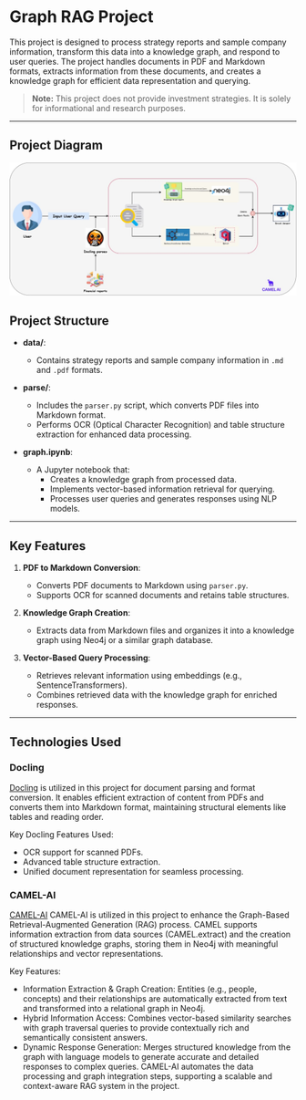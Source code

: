 # Graph RAG Project

This project is designed to process strategy reports and sample company information, transform this data into a knowledge graph, and respond to user queries. The project handles documents in PDF and Markdown formats, extracts information from these documents, and creates a knowledge graph for efficient data representation and querying.

> **Note:** This project does not provide investment strategies. It is solely for informational and research purposes.

---

## Project Diagram

![Project Diagram](./data/diagram.jpeg)

## Project Structure

- **data/**:

  - Contains strategy reports and sample company information in `.md` and `.pdf` formats.

- **parse/**:

  - Includes the `parser.py` script, which converts PDF files into Markdown format.
  - Performs OCR (Optical Character Recognition) and table structure extraction for enhanced data processing.

- **graph.ipynb**:
  - A Jupyter notebook that:
    - Creates a knowledge graph from processed data.
    - Implements vector-based information retrieval for querying.
    - Processes user queries and generates responses using NLP models.

---

## Key Features

1. **PDF to Markdown Conversion**:

   - Converts PDF documents to Markdown using `parser.py`.
   - Supports OCR for scanned documents and retains table structures.

2. **Knowledge Graph Creation**:

   - Extracts data from Markdown files and organizes it into a knowledge graph using Neo4j or a similar graph database.

3. **Vector-Based Query Processing**:
   - Retrieves relevant information using embeddings (e.g., SentenceTransformers).
   - Combines retrieved data with the knowledge graph for enriched responses.

---

## Technologies Used

### **Docling**

[Docling](https://github.com/DS4SD/docling) is utilized in this project for document parsing and format conversion. It enables efficient extraction of content from PDFs and converts them into Markdown format, maintaining structural elements like tables and reading order.

Key Docling Features Used:

- OCR support for scanned PDFs.
- Advanced table structure extraction.
- Unified document representation for seamless processing.

### **CAMEL-AI**

[CAMEL-AI](https://github.com/camel-ai/camel) CAMEL-AI is utilized in this project to enhance the Graph-Based Retrieval-Augmented Generation (RAG) process. CAMEL supports information extraction from data sources (CAMEL.extract) and the creation of structured knowledge graphs, storing them in Neo4j with meaningful relationships and vector representations.

Key Features:

- Information Extraction & Graph Creation: Entities (e.g., people, concepts) and their relationships are automatically extracted from text and transformed into a relational graph in Neo4j.
- Hybrid Information Access: Combines vector-based similarity searches with graph traversal queries to provide contextually rich and semantically consistent answers.
- Dynamic Response Generation: Merges structured knowledge from the graph with language models to generate accurate and detailed responses to complex queries.
  CAMEL-AI automates the data processing and graph integration steps, supporting a scalable and context-aware RAG system in the project.
